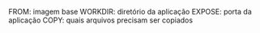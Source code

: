 FROM: imagem base
WORKDIR: diretório da aplicação
EXPOSE: porta da aplicação
COPY: quais arquivos precisam ser copiados